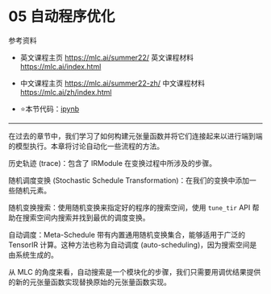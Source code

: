 # 05 自动程序优化

参考资料

- 英文课程主页 https://mlc.ai/summer22/ 英文课程材料 https://mlc.ai/index.html

- 中文课程主页 https://mlc.ai/summer22-zh/ 中文课程材料 https://mlc.ai/zh/index.html

- ⭐️本节代码：[ipynb](https://github.com/mlc-ai/notebooks/blob/main/5_Automatic_Program_Optimization.ipynb)

---

在过去的章节中，我们学习了如何构建元张量函数并将它们连接起来以进行端到端的模型执行。本章将讨论自动化一些流程的方法。

历史轨迹 (trace)：包含了 IRModule 在变换过程中所涉及的步骤。

随机调度变换 (Stochastic Schedule Transformation)：在我们的变换中添加一些随机元素。

随机变换搜索：使用随机变换来指定好的程序的搜索空间，使用 ``tune_tir`` API 帮助在搜索空间内搜索并找到最优的调度变换。

自动调度：Meta-Schedule 带有内置通用随机变换集合，能够适用于广泛的 TensorIR 计算。这种方法也称为自动调度 (auto-scheduling)，因为搜索空间是由系统生成的。

从 MLC 的角度来看，自动搜索是一个模块化的步骤，我们只需要用调优结果提供的新的元张量函数实现替换原始的元张量函数实现。
